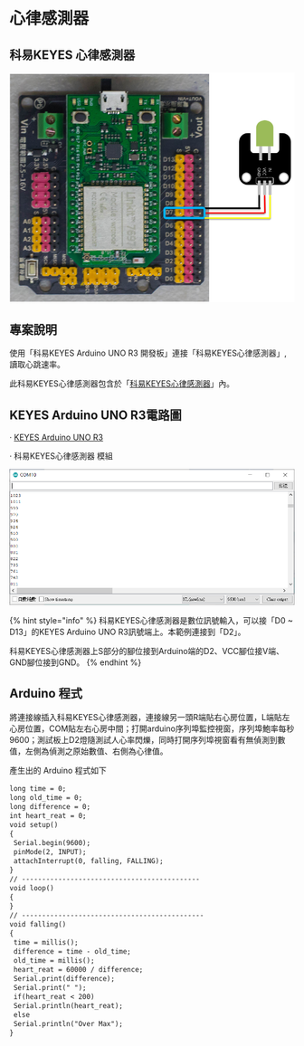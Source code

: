 # 心律感測器

## **科易KEYES 心律感測器**

![](../.gitbook/assets/0%20%2840%29.png)

## **專案說明**

使用「科易KEYES Arduino UNO R3 開發板」連接「科易KEYES心律感測器」,讀取心跳速率。

此科易KEYES心律感測器包含於「[科易KEYES心律感測器](https://robotkingdom.com.tw/product/keyes-%e5%bf%83%e5%be%8b%e6%84%9f%e6%b8%ac%e5%99%a8/)」內。

## **KEYES Arduino UNO R3電路圖**

· [KEYES Arduino UNO R3](https://www.robotkingdom.com.tw/product/keyes-uno-r3/)

· 科易KEYES心律感測器 模組

![](../.gitbook/assets/1%20%2830%29.png)

{% hint style="info" %}
科易KEYES心律感測器是數位訊號輸入，可以接「D0 ~ D13」的KEYES Arduino UNO R3訊號端上。本範例連接到「D2」。

科易KEYES心律感測器上S部分的腳位接到Arduino端的D2、VCC腳位接V端、GND腳位接到GND。
{% endhint %}

## **Arduino 程式**

將連接線插入科易KEYES心律感測器，連接線另一頭R端貼右心房位置，L端貼左心房位置，COM貼左右心房中間；打開arduino序列埠監控視窗，序列埠鮑率每秒9600；測試板上D2燈隨測試人心率閃爍，同時打開序列埠視窗看有無偵測到數值，左側為偵測之原始數值、右側為心律值。

產生出的 Arduino 程式如下

```text
long time = 0;
long old_time = 0;
long difference = 0;
int heart_reat = 0;
void setup()
{
 Serial.begin(9600);
 pinMode(2, INPUT);
 attachInterrupt(0, falling, FALLING);
}
// --------------------------------------------
void loop()
{
}
// ---------------------------------------------
void falling()
{
 time = millis();
 difference = time - old_time;
 old_time = millis();
 heart_reat = 60000 / difference;
 Serial.print(difference);
 Serial.print(" ");
 if(heart_reat < 200)
 Serial.println(heart_reat);
 else
 Serial.println("Over Max");
}
```

